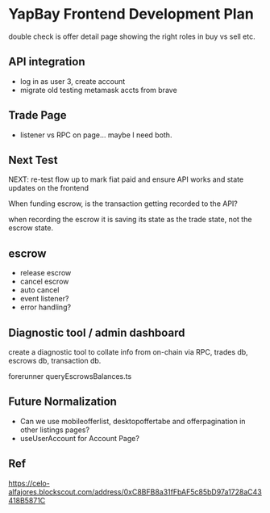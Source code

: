 # YapBay Frontend Development Plan

double check is offer detail page showing the right roles in buy vs sell etc.

## API integration

- log in as user 3, create account
- migrate old testing metamask accts from brave

## Trade Page

- listener vs RPC on page... maybe I need both.

## Next Test

NEXT: re-test flow up to mark fiat paid and ensure API works and state updates on the frontend

When funding escrow, is the transaction getting recorded to the API?

when recording the escrow it is saving its state as the trade state, not the escrow state.

## escrow

- release escrow
- cancel escrow
- auto cancel
- event listener?
- error handling?

## Diagnostic tool / admin dashboard

create a diagnostic tool to collate info from on-chain via RPC, trades db, escrows db, transaction db.

forerunner queryEscrowsBalances.ts

## Future Normalization

- Can we use mobileofferlist, desktopoffertabe and offerpagination in other listings pages?
- useUserAccount for Account Page?

## Ref

https://celo-alfajores.blockscout.com/address/0xC8BFB8a31fFbAF5c85bD97a1728aC43418B5871C
